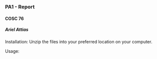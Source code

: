 ### PA1 - Report
#### COSC 76
##### Ariel Attias

Installation: Unzip the files into your preferred location on your computer.

Usage: 

